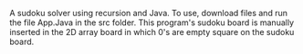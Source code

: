 A sudoku solver using recursion and Java. 
To use, download files and run the file App.Java in the src folder.
This program's sudoku board is manually inserted in the 2D array board in which 0's are empty square on the sudoku board.
